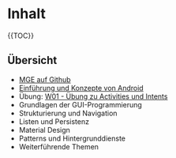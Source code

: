 # Inhalt

{{TOC}}

## Übersicht

* [MGE auf Github](https://github.com/HSR-MGE)
* [Einführung und Konzepte von Android](https://docs.google.com/presentation/d/1VnW43vWOMMOslqA7fmBvLfRviwNlCNiTXQM21AhwbKk/edit#slide=id.p)
* Übung: [W01 - Übung zu Activities und Intents ](https://docs.google.com/document/d/1m4GcHlvRoww6cpjO1RNwlqOlQe2Eu2ZWA7VhaRrEOS8/edit)
* Grundlagen der GUI-Programmierung
* Strukturierung und Navigation
* Listen und Persistenz
* Material Design
* Patterns und Hintergrunddienste
* Weiterführende Themen
